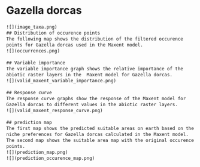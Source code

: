 # Gazella dorcas 
    ![](image_taxa.png) 
    ## Distribution of occurence points 
    The following map shows the distribution of the filtered occurence points for Gazella dorcas used in the Maxent model. 
    ![](occurrences.png)
    
    ## Variable importance 
    The variable importance graph shows the relative importance of the abiotic raster layers in the  Maxent model for Gazella dorcas. 
    ![](valid_maxent_variable_importance.png)
    
    ## Response curve 
    The response curve graphs show the response of the Maxent model for Gazella dorcas to different values in the abiotic raster layers. 
    ![](valid_maxent_response_curve.png)
    
    ## prediction map 
    The first map shows the predicted suitable areas on earth based on the niche preferences for Gazella dorcas calculated in the Maxent model. The second map shows the suitable area map with the original occurence points. 
    ![](prediction_map.png)
    ![](prediction_occurence_map.png)
    
